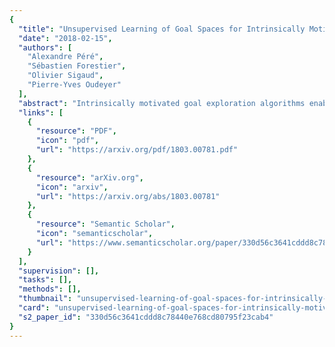 ```yaml
---
{
  "title": "Unsupervised Learning of Goal Spaces for Intrinsically Motivated Goal Exploration",
  "date": "2018-02-15",
  "authors": [
    "Alexandre Péré",
    "Sébastien Forestier",
    "Olivier Sigaud",
    "Pierre-Yves Oudeyer"
  ],
  "abstract": "Intrinsically motivated goal exploration algorithms enable machines to discover repertoires of policies that produce a diversity of effects in complex environments. These exploration algorithms have been shown to allow real world robots to acquire skills such as tool use in high-dimensional continuous state and action spaces. However, they have so far assumed that self-generated goals are sampled in a specifically engineered feature space, limiting their autonomy. In this work, we propose to use deep representation learning algorithms to learn an adequate goal space. This is a developmental 2-stage approach: first, in a perceptual learning stage, deep learning algorithms use passive raw sensor observations of world changes to learn a corresponding latent space; then goal exploration happens in a second stage by sampling goals in this latent space. We present experiments where a simulated robot arm interacts with an object, and we show that exploration algorithms using such learned representations can match the performance obtained using engineered representations.",
  "links": [
    {
      "resource": "PDF",
      "icon": "pdf",
      "url": "https://arxiv.org/pdf/1803.00781.pdf"
    },
    {
      "resource": "arXiv.org",
      "icon": "arxiv",
      "url": "https://arxiv.org/abs/1803.00781"
    },
    {
      "resource": "Semantic Scholar",
      "icon": "semanticscholar",
      "url": "https://www.semanticscholar.org/paper/330d56c3641cddd8c78440e768cd80795f23cab4"
    }
  ],
  "supervision": [],
  "tasks": [],
  "methods": [],
  "thumbnail": "unsupervised-learning-of-goal-spaces-for-intrinsically-motivated-goal-exploration-thumb.jpg",
  "card": "unsupervised-learning-of-goal-spaces-for-intrinsically-motivated-goal-exploration-card.jpg",
  "s2_paper_id": "330d56c3641cddd8c78440e768cd80795f23cab4"
}
---
```


